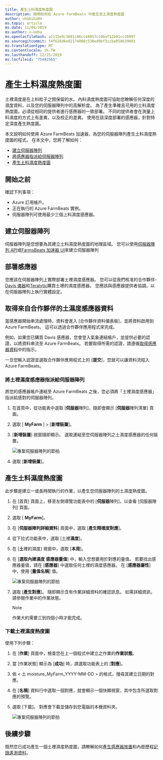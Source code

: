 ```yaml
---
title: 產生土料濕度熱度圖
description: 說明如何在 Azure FarmBeats 中產生泥土濕度熱度圖
author: uhabiba04
ms.topic: article
ms.date: 11/04/2019
ms.author: v-umha
ms.openlocfilehash: a2115e9c1601c86cce8857c10baf12b91cc2b997
ms.sourcegitcommit: f4f626d6e92174086c530ed9bf3ccbe058639081
ms.translationtype: MT
ms.contentlocale: zh-TW
ms.lasthandoff: 12/25/2019
ms.locfileid: "75482565"
---
```

# <a name="generate-soil-moisture-heatmap"></a>產生土料濕度熱度圖

土裡濕度是在上料粒子之間保留的水。 內料濕度熱度圖可協助您瞭解任何深度的濕度資料，以及您的伺服器陣列中的高解析度。 為了產生準確且可用的土料濕度熱度圖，必須從相同的提供者進行感應器的一致部署。 不同的提供者會在測量上料濕度的方式上有差異，以及校正的差異。 使用在該深度部署的感應器，針對特定深度產生熱度圖。

本文說明如何使用 Azure FarmBeats 加速器，為您的伺服器陣列產生土料濕度熱度圖的程式。 在本文中，您將了解如何：

- [建立伺服器陣列](#create-a-farm)
- [將感應器指派給伺服器陣列](#get-soil-moisture-sensor-data-from-partner)
- [產生土料濕度熱度圖](#generate-soil-moisture-heatmap)

## <a name="before-you-begin"></a>開始之前

確認下列事項：  

- Azure 訂用帳戶。
- 正在執行的 Azure FarmBeats 實例。
- 伺服器陣列可使用最少三個上料濕度感應器。

## <a name="create-a-farm"></a>建立伺服器陣列

伺服器陣列是您想要為其建立土料濕度熱度圖的地理區域。 您可以使用[伺服器陣列 API](https://aka.ms/FarmBeatsDatahubSwagger)或[FarmsBeats 加速器 UI](manage-farms-in-azure-farmbeats.md#create-farms)來建立伺服器陣列

## <a name="deploy-sensors"></a>部署感應器

您應該在伺服器陣列上實際部署土裡濕度感應器。 您可以從我們核准的合作夥伴- [Davis 儀器](https://www.davisinstruments.com/product/enviromonitor-gateway/)和[Teralytic](https://teralytic.com/)購買土裡的濕度感應器。 您應該與感應器提供者協調，以在伺服器陣列上執行實體設定。

## <a name="get-soil-moisture-sensor-data-from-partner"></a>取得來自合作夥伴的土濕度感應器資料

當感應器開始串流處理時，資料會進入 [合作夥伴資料儀表板]，並將資料啟用到 Azure FarmBeats。 這可以透過合作夥伴應用程式來完成。

例如，如果您已購買 Davis 感應器，您會登入氣象連結帳戶，並提供必要的認證，以將資料串流至 Azure FarmBeats。 若要取得所需的認證，請遵循[取得感應器資料](get-sensor-data-from-sensor-partner.md#get-sensor-data-from-sensor-partners)中的指示。

一旦您輸入認證並選取合作夥伴應用程式上的 [**提交**]，您就可以讓資料流程入 Azure FarmBeats。

### <a name="assign-soil-moisture-sensors-to-the-farm"></a>將土裡濕度感應器指派給伺服器陣列

將您的感應器帳戶連結至 Azure FarmBeats 之後，您必須將「土裡濕度感應器」指派給感對的伺服器陣列。

1.  在首頁中，從功能表中選取 [**伺服器**陣列]，隨即會顯示 [**伺服器**陣列清單] 頁面。
2.  選取 [ **MyFarm** ] > [**新增裝置**]。
3.  [**新增裝置**] 視窗隨即顯示。 選取連結至您伺服器陣列之土濕度感應器的任何裝置。

    ![專案伺服器陣列的節拍](./media/get-sensor-data-from-sensor-partner/add-devices-1.png)

4. 選取 [**新增裝置**]。     

## <a name="generate-soil-moisture-heatmap"></a>產生土料濕度熱度圖

此步驟是建立一或長時間執行的作業，以產生您伺服器陣列的土濕度熱度圖。

1.  在 [首頁] 頁面上，移至左側導覽功能表中的 [**伺服器**陣列]，以查看 [伺服器陣列] 頁面。
2.  選取 [ **MyFarm**]。
3.  在 [**伺服器陣列詳細資料**] 頁面中，選取 [**產生精確度對應**]。
4.  從下拉式功能表中，選取 [土裡**濕度**]。
5.  在 [**土**裡的濕度] 視窗中，選取 [**本周**]。
6.  在 [**選取內建濕度** **感應器量值**] 中，輸入您想要用於對應的量值。
    若要找出感應器量值，請在 [**感應器**] 中選取任何土裡的濕度感應器。 在 [**感應器屬性**] 中，使用 [**量值名稱**] 值。

    ![專案伺服器陣列的節拍](./media/get-sensor-data-from-sensor-partner/soil-moisture-1.png)


7.  選取 [**產生對應**]。
    隨即顯示含有作業詳細資料的確認訊息。 如需詳細資訊，請參閱作業中的作業狀態。

    >[!NOTE]
    > 作業大約需要三到四個小時才能完成。

### <a name="download-the-soil-moisture-heatmap"></a>下載土裡濕度熱度圖

使用下列步驟：

1. 在 [**作業**] 頁面中，檢查您在上一個程式中建立之作業的**作業狀態**。
2. 當 [作業狀態] 顯示為 [**成功**] 時，請選取功能表上的 [**對應**]。
3. 依 < 土 moisture_MyFarm_YYYY-MM-DD > 的格式，搜尋其建立日期的對應。
4. 在 [**名稱**] 資料行中選取一個對應，就會顯示一個快顯視窗，其中包含所選取對應的預覽。
5. 選取 [下載]。 對應會下載並儲存到您電腦的本機資料夾。

    ![專案伺服器陣列的節拍](./media/get-sensor-data-from-sensor-partner/download-soil-moisture-map-1.png)

## <a name="next-steps"></a>後續步驟

既然您已成功產生一個土裡濕度熱度圖，請瞭解如何[產生感應器放置](generate-maps-in-azure-farmbeats.md#sensor-placement-map)和內嵌歷程[記錄遙測資料](ingest-historical-telemetry-data-in-azure-farmbeats.md)。 

